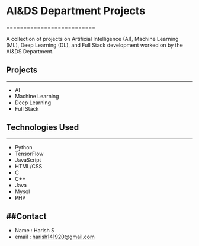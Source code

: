 # AI&DS Department Projects
==========================

A collection of projects on Artificial Intelligence (AI), Machine Learning (ML), Deep Learning (DL), and Full Stack development worked on by the AI&DS Department.

## Projects
------------

* AI
* Machine Learning
* Deep Learning
* Full Stack

## Technologies Used
-------------------

* Python
* TensorFlow
* JavaScript
* HTML/CSS
* C
* C++
* Java
* Mysql
* PHP

##Contact
------------
* Name : Harish S
* email : harish141920@gmail.com
